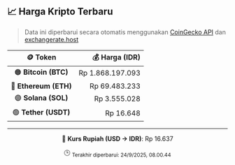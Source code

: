 

<!-- HARGA_KRIPTO -->
## 📈 Harga Kripto Terbaru

> Data ini diperbarui secara otomatis menggunakan [CoinGecko API](https://www.coingecko.com/) dan [exchangerate.host](https://exchangerate.host/)

<div align="center">

| 🪙 Token | 💰 Harga (IDR) |
|:------:|---------------:|
| 🟠 **Bitcoin (BTC)**   | Rp 1.868.197.093 |
| 🔵 **Ethereum (ETH)**  | Rp 69.483.233 |
| 🟣 **Solana (SOL)**    | Rp 3.555.028 |
| 🟢 **Tether (USDT)**   | Rp 16.648 |

---

💱 **Kurs Rupiah (USD → IDR)**: Rp 16.637

🕒 <sub>Terakhir diperbarui: 24/9/2025, 08.00.44</sub>

</div>
<!-- /HARGA_KRIPTO -->